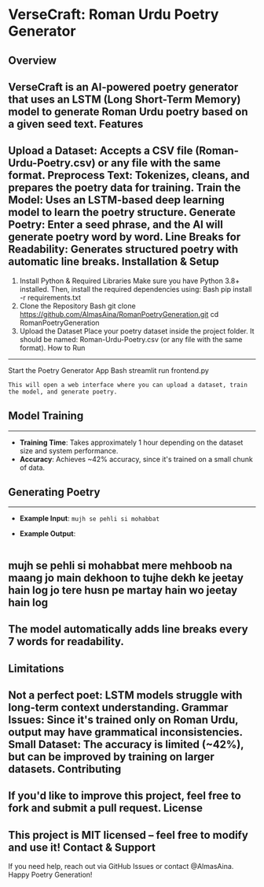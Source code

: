 VerseCraft: Roman Urdu Poetry Generator
=============================================
Overview
--------
VerseCraft is an AI-powered poetry generator that uses an LSTM (Long Short-Term Memory) model to generate Roman Urdu poetry based on a given seed text.
Features
--------
Upload a Dataset: Accepts a CSV file (Roman-Urdu-Poetry.csv) or any file with the same format.
Preprocess Text: Tokenizes, cleans, and prepares the poetry data for training.
Train the Model: Uses an LSTM-based deep learning model to learn the poetry structure.
Generate Poetry: Enter a seed phrase, and the AI will generate poetry word by word.
Line Breaks for Readability: Generates structured poetry with automatic line breaks.
Installation & Setup
-------------------------
1. Install Python & Required Libraries
Make sure you have Python 3.8+ installed. Then, install the required dependencies using:
Bash
pip install -r requirements.txt
2. Clone the Repository
Bash
git clone https://github.com/AlmasAina/RomanPoetryGeneration.git
cd RomanPoetryGeneration
3. Upload the Dataset
Place your poetry dataset inside the project folder. It should be named: Roman-Urdu-Poetry.csv (or any file with the same format).
How to Run
--------------
Start the Poetry Generator App
Bash
streamlit run frontend.py

    This will open a web interface where you can upload a dataset, train the model, and generate poetry.


## Model Training
-----------------

*   **Training Time**: Takes approximately 1 hour depending on the dataset size and system performance.
*   **Accuracy**: Achieves ~42% accuracy, since it's trained on a small chunk of data.


## Generating Poetry
---------------------

*   **Example Input**: `mujh se pehli si mohabbat`
*   **Example Output**:

    ```
mujh se pehli si mohabbat mere mehboob na maang
jo main dekhoon to tujhe dekh ke jeetay hain log
jo tere husn pe martay hain wo jeetay hain log
-------------
The model automatically adds line breaks every 7 words for readability.
-------------
Limitations
--------------
Not a perfect poet: LSTM models struggle with long-term context understanding.
Grammar Issues: Since it's trained only on Roman Urdu, output may have grammatical inconsistencies.
Small Dataset: The accuracy is limited (~42%), but can be improved by training on larger datasets.
Contributing
--------------
If you'd like to improve this project, feel free to fork and submit a pull request.
License
-------
This project is MIT licensed – feel free to modify and use it!
Contact & Support
---------------------
If you need help, reach out via GitHub Issues or contact @AlmasAina.
Happy Poetry Generation!
